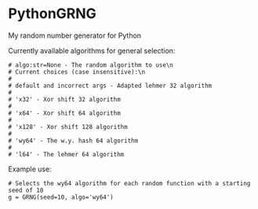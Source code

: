 # PythonGRNG
My random number generator for Python

Currently available algorithms for general selection:

```
# algo:str=None - The random algorithm to use\n
# Current choices (case insensitive):\n
#
# default and incorrect args - Adapted lehmer 32 algorithm
#
# 'x32' - Xor shift 32 algorithm
#
# 'x64' - Xor shift 64 algorithm
#
# 'x128' - Xor shift 128 algorithm
#
# 'wy64' - The w.y. hash 64 algorithm
#
# 'l64' - The lehmer 64 algorithm

```


Example use:

```
# Selects the wy64 algorithm for each random function with a starting seed of 10
g = GRNG(seed=10, algo='wy64') 

```
